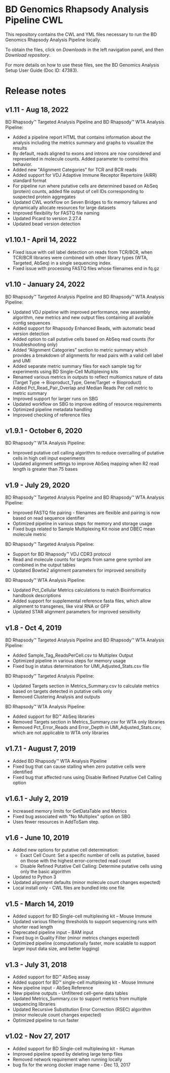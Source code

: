# BD Genomics Rhapsody Analysis Pipeline CWL

This repository contains the CWL and YML files necessary to run the BD Genomics Rhapsody Analysis Pipeline locally.

To obtain the files, click on _Downloads_ in the left navigation panel, and then _Download repository_.

For more details on how to use these files, see the BD Genomics Analysis Setup User Guide (Doc ID: 47383).

# Release notes

## v1.11 - Aug 18, 2022

BD Rhapsody™ Targeted Analysis Pipeline and BD Rhapsody™ WTA Analysis Pipeline:

- Added a pipeline report HTML that contains information about the analysis including the metrics summary and graphs to visualize the results
- By default, reads aligned to exons and introns are now considered and represented in molecule counts.  Added parameter to control this behavior.
- Added new "Alignment Categories" for TCR and BCR reads
- Added support for VDJ Adaptive Immune Receptor Repertoire (AIRR) standard format
- For pipeline run where putative cells are determined based on AbSeq (protein) counts, added file output of cell IDs corresponding to suspected protein aggregates
- Updated CWL workflow on Seven Bridges to fix memory failures and dynamically allocate resources for large datasets
- Improved flexibility for FASTQ file naming
- Updated Picard to version 2.27.4
- Updated bead version detection


## v1.10.1 - April 14, 2022

- Fixed issue with cell label detection on reads from TCR/BCR, when TCR/BCR libraries were combined with other library types (WTA, Targeted, AbSeq) in a single sequencing index.
- Fixed issue with processing FASTQ files whose filenames end in fq.gz


## v1.10 - January 24, 2022

BD Rhapsody™ Targeted Analysis Pipeline and BD Rhapsody™ WTA Analysis Pipeline:

- Updated VDJ pipeline with improved performance, new assembly algorithm, new metrics and new output files containing all available contig sequences
- Added support for Rhapsody Enhanced Beads, with automatic bead version detection
- Added option to call putative cells based on AbSeq read counts (for troubleshooting only)
- Added “Alignment Categories” section to metric summary which provides a breakdown of alignments for read pairs with a valid cell label and UMI
- Added separate metric summary files for each sample tag for experiments using BD Single-Cell Multiplexing kits
- Renamed various metrics in outputs to reflect multiomics nature of data (Target Type → Bioproduct_Type, Gene/Target → Bioproduct)
- Added Pct_Read_Pair_Overlap and Median Reads Per cell metric to metric summary
- Improved support for larger runs on SBG
- Updated workflow on SBG to improve editing of resource requirements
- Optimized pipeline metadata handling
- Improved checking of reference files

## v1.9.1 - October 6, 2020

BD Rhapsody™ WTA Analysis Pipeline:

- Improved putative cell calling algorithm to reduce overcalling of putative cells in high cell input experiments
- Updated alignment settings to improve AbSeq mapping when R2 read length is greater than 75 bases


## v1.9 - July 29, 2020

BD Rhapsody™ Targeted Analysis Pipeline and BD Rhapsody™ WTA Analysis Pipeline:

- Improved FASTQ file pairing - filenames are flexible and pairing is now based on read sequence identifier
- Optimized pipeline in various steps for memory and storage usage
- Fixed bugs related to Sample Multiplexing Kit noise and DBEC mean molecule metric

BD Rhapsody™ Targeted Analysis Pipeline:

- Support for BD Rhapsody™ VDJ CDR3 protocol
- Read and molecule counts for targets from same gene symbol are combined in the output tables
- Updated Bowtie2 alignment parameters for improved sensitivity

BD Rhapsody™ WTA Analysis Pipeline:

- Updated Pct_Cellular Metrics calculations to match Bioinformatics handbook descriptions
- Added support for supplemental reference fasta files, which allow alignment to transgenes, like viral RNA or GFP
- Updated STAR alignment parameters for improved sensitivity


## v1.8 - Oct 4, 2019

BD Rhapsody™ Targeted Analysis Pipeline and BD Rhapsody™ WTA Analysis Pipeline:

- Added Sample_Tag_ReadsPerCell.csv to Multiplex Output
- Optimized pipeline in various steps for memory usage
- Fixed bug in status determination for UMI_Adjusted_Stats.csv file

BD Rhapsody™ Targeted Analysis Pipeline:

- Updated Targets section in Metrics_Summary.csv to calculate metrics based on targets detected in putative cells only
- Removed Clustering Analysis and outputs 

BD Rhapsody™ WTA Analysis Pipeline:

- Added support for BD™ AbSeq libraries
- Removed Targets section in Metrics_Summary.csv for WTA only libraries
- Removed Pct_Error_Reads and Error_Depth in UMI_Adjusted_Stats.csv, which are not applicable to WTA only libraries


## v1.7.1 - August 7, 2019
- Added BD Rhapsody™ WTA Analysis Pipeline
- Fixed bug that can cause stalling when zero putative cells were identified
- Fixed bug that affected runs using Disable Refined Putative Cell Calling option

## v1.6.1 - July 2, 2019
- Increased memory limits for GetDataTable and Metrics
- Fixed bug associated with "No Multiplex" option on SBG
- Uses fewer resources in AddToSam step.
 
## v1.6 - June 10, 2019
- Added new options for putative cell determination:
  - Exact Cell Count: Set a specific number of cells as putative, based on those with the highest error-corrected read count
  - Disable Refined Putative Cell Calling: Determine putative cells using only the basic algorithm
- Updated to Python 3
- Updated alignment defaults (minor molecule count changes expected)
- Local install only - CWL files are bundled into one file

## v1.5 - March 14, 2019
- Added support for BD Single-cell multiplexing kit – Mouse Immune
- Updated various filtering thresholds to support sequencing runs with shorter read length
- Deprecated pipeline input – BAM input
- Fixed bug in Quality Filter (minor metrics changes expected)
- Optimized pipeline (computationally faster, more scalable to support larger input data size, and better logging)

## v1.3 - July 31, 2018
- Added support for BD™ AbSeq assay
- Added support for BD™ single-cell multiplexing kit - Mouse Immune
- New pipeline input - AbSeq Reference
- New pipeline outputs - Unfiltered cell-gene data tables
- Updated Metrics_Summary.csv to support metrics from multiple sequencing libraries
- Updated Recursive Substitution Error Correction (RSEC) algorithm (minor molecule count changes expected)
- Optimized pipeline to run faster

## v1.02  - Nov 27, 2017
- Added support for BD Single-cell multiplexing kit - Human
- Improved pipeline speed by deleting large temp files
- Removed network requirement when running locally
- bug fix for the wrong docker image name - Dec 13, 2017
